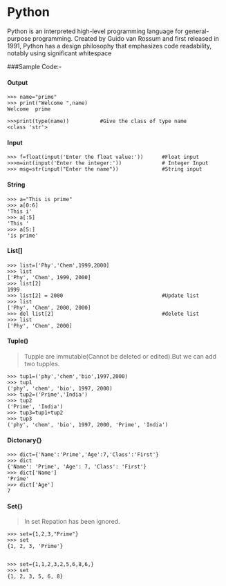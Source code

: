 # Python
Python is an interpreted high-level programming language for general-purpose programming. Created by Guido van Rossum and first released in 1991, 
Python has a design philosophy that emphasizes code readability, notably using significant whitespace


###Sample Code:-
#### Output

```
>>> name="prime"
>>> print("Welcome ",name)
Welcome  prime

>>>print(type(name))          #Give the class of type name
<class 'str'>
```

#### Input
```
>>> f=float(input('Enter the float value:'))      #Float input
>>>m=int(input('Enter the integer:'))             # Integer Input
>>> msg=str(input("Enter the name"))              #String input
```

#### String
```
>>> a="This is prime"
>>> a[0:6]
'This i'
>>> a[:5]
'This '
>>> a[5:]
'is prime'
```

#### List[]
```
>>> list=['Phy','Chem',1999,2000]
>>> list
['Phy', 'Chem', 1999, 2000]
>>> list[2]
1999
>>> list[2] = 2000                                #Update list
>>> list
['Phy', 'Chem', 2000, 2000]
>>> del list[2]                                   #delete list
>>> list
['Phy', 'Chem', 2000]
```

#### Tuple()
> Tupple are immutable(Cannot be deleted or edited).But we can add two tupples.

```
>>> tup1=('phy','chem','bio',1997,2000)
>>> tup1
('phy', 'chem', 'bio', 1997, 2000)
>>> tup2=('Prime','India')
>>> tup2
('Prime', 'India')
>>> tup3=tup1+tup2
>>> tup3
('phy', 'chem', 'bio', 1997, 2000, 'Prime', 'India')
```
#### Dictonary{}
```
>>> dict={'Name':'Prime','Age':7,'Class':'First'}
>>> dict
{'Name': 'Prime', 'Age': 7, 'Class': 'First'}
>>> dict['Name']
'Prime'
>>> dict['Age']
7
```
#### Set{}
> In set Repation has been ignored.

```
>>> set={1,2,3,"Prime"}
>>> set
{1, 2, 3, 'Prime'}


>>> set={1,1,2,3,2,5,6,8,6,}
>>> set
{1, 2, 3, 5, 6, 8}
```
